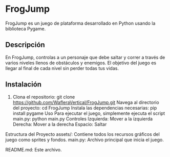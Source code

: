 # FrogJump

FrogJump es un juego de plataforma desarrollado en Python usando la biblioteca Pygame.

## Descripción

En FrogJump, controlas a un personaje que debe saltar y correr a través de varios niveles llenos de obstáculos y enemigos. El objetivo del juego es llegar al final de cada nivel sin perder todas tus vidas.

## Instalación

1. Clona el repositorio:
   git clone https://github.com/WafleraVertical/FrogJump.git
Navega al directorio del proyecto:
   cd FrogJump
Instala las dependencias necesarias:
   pip install pygame
Uso
Para ejecutar el juego, simplemente ejecuta el script main.py:
   python main.py
Controles
   Izquierda: Mover a la izquierda
   Derecha: Mover a la derecha
   Espacio: Saltar

Estructura del Proyecto
   assets/: Contiene todos los recursos gráficos del juego como sprites y fondos.
   main.py: Archivo principal que inicia el juego.

README.md: Este archivo.


